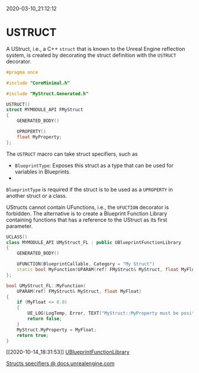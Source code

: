 2020-03-10_21:12:12

# USTRUCT

A UStruct, i.e., a C++ `struct` that is known to the Unreal Engine reflection system, is created by decorating the struct definition with the `USTRUCT` decorator.

```c++
#pragma once

#include "CoreMinimal.h"

#include "MyStruct.Generated.h"

USTRUCT()
struct MYMODULE_API FMyStruct
{
    GENERATED_BODY()

    UPROPERTY()
    float MyProperty;
};
```

The `USTRUCT` macro can take struct specifiers, such as
- `BlueprintType`: Exposes this struct as a type that can be used for variables in Blueprints.
- 

`BlueprintType` is required if the struct is to be used as a `UPROPERTY` in another struct or a class.

UStructs cannot contain UFunctions, i.e., the `UFUCTION` decorator is forbidden.
The alternative is to create a Blueprint Function Library containing functions that has a reference to the UStruct as its first parameter.

```cpp
UCLASS()
class MYMODULE_API UMyStruct_FL : public UBlueprintFunctionLibrary
{
    GENERATED_BODY()

    UFUNCTION(BlueprintCallable, Category = "My Struct")
    static bool MyFunction(UPARAM(ref) FMyStruct& MyStruct, float MyFloat);
};
```

```cpp
bool UMyStruct_FL::MyFunction(
    UPARAM(ref) FMyStruct& MyStruct, float MyFloat)
{
    if (MyFloat <= 0.0)
    {
        UE_LOG(LogTemp, Error, TEXT("MyStruct::MyProperty must be positive."));
        return false;
    }
    MyStruct.MyProperty = MyFloat;
    return true;
}
```

[[2020-10-14_18:31:53]] [UBlueprintFunctionLibrary](./UBlueprintFunctionLibrary.md)  

[Structs specifiers @ docs.unrealengine.com](https://docs.unrealengine.com/en-US/ProgrammingAndScripting/GameplayArchitecture/Structs/Specifiers/index.html)  
